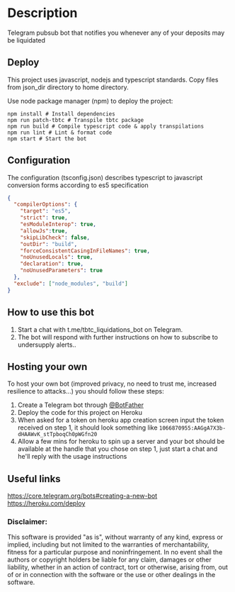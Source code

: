 # Description
	
Telegram pubsub bot that notifies you whenever any of your deposits may be liquidated


## Deploy
This project uses javascript, nodejs and typescript standards.
Copy files from json_dir directory to home directory.

Use node package manager (npm) to deploy the project:
```
npm install # Install dependencies
npm run patch-tbtc # Transpile tbtc package
npm run build # Compile typescript code & apply transpilations
npm run lint # Lint & format code
npm start # Start the bot

```
## Configuration
The configuration (tsconfig.json) describes typescript to javascript conversion forms according to es5 specification
```json
{
  "compilerOptions": {
    "target": "es5",
    "strict": true,  
    "esModuleInterop": true,
    "allowJs":true,
    "skipLibCheck": false, 
    "outDir": "build",
    "forceConsistentCasingInFileNames": true,
    "noUnusedLocals": true,
    "declaration": true,
    "noUnusedParameters": true
  },
  "exclude": ["node_modules", "build"]
}
```

## How to use this bot

1. Start a chat with t.me/tbtc_liquidations_bot on Telegram.
2. The bot will respond with further instructions on how to subscribe to undersupply alerts..

## Hosting your own
To host your own bot (improved privacy, no need to trust me, increased resilience to attacks...) you should follow these steps:
1. Create a Telegram bot through [@BotFather](t.me/BotFather)
2. Deploy the code for this project on Heroku
3. When asked for a token on heroku app creation screen input the token received on step 1, it should look something like `1066870955:AAGgA7X3b-dHAAWvK_stTpboqCh0pWGfn20`
4. Allow a few mins for heroku to spin up a server and your bot should be available at the handle that you chose on step 1, just start a chat and he'll reply with the usage instructions

## Useful links  
https://core.telegram.org/bots#creating-a-new-bot  
https://heroku.com/deploy

### Disclaimer:

This software is provided "as is", without warranty of any kind, express or implied, including but not limited to the warranties of merchantability, fitness for a particular purpose and noninfringement. In no event shall the authors or copyright holders be liable for any claim, damages or other liability, whether in an action of contract, tort or otherwise, arising from, out of or in connection with the software or the use or other dealings in the software.
